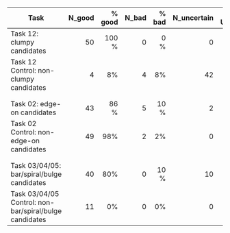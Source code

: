 | Task                                                     | N_good        | % good | N_bad  | % bad | N_uncertain | % Uncertain |
| -----                                                    | ------:       |-----:  | ------:|-----: | ------:     |-----:|
| Task 12: clumpy candidates                               | 50            |100 %   | 0      |0 %    | 0           |0 %   | 
| Task 12 Control: non-clumpy candidates                   | 4             |8%      | 4      |8%     | 42          |84 %  |
|                                                          |               |        |        |       |             |      |
|                                                          |               |        |        |       |             |      |
| Task 02: edge-on candidates                              | 43            |86  %   | 5      |10 %   | 2           |4 %   | 
| Task 02 Control: non-edge-on candidates                  | 49            |98%     | 2      |2%     | 0           |0 %   |
|                                                          |               |        |        |       |             |      |
|                                                          |               |        |        |       |             |      |
| Task 03/04/05: bar/spiral/bulge candidates               | 40            |80%     | 0      |10 %   | 10          |10 %   | 
| Task 03/04/05 Control: non-bar/spiral/bulge candidates   | 11            |0%      | 0      |0%     | 0           |0 %   |


